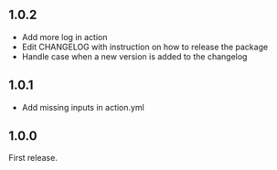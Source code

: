 1.0.2
-----
- Add more log in action
- Edit CHANGELOG with instruction on how to release the package
- Handle case when a new version is added to the changelog

1.0.1
-----
- Add missing inputs in action.yml

1.0.0
-----

First release.
